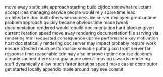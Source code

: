 move away static site approach starting build cljdoc somewhat reluctant accept idea managing service people would rely spare time lead architecture doc built otherwise inaccessible server deployed great uptime problem approach quickly became obvious time made tweak documentation rendered would rebuild documentation hard blocker given current iteration speed move away rendering documentation file serving via rendering html requested consequence uptime performance key motivation host doc statically rendering doc server may impact probably require work ensure affected much performance solvable putting cdn front server far response time reasonable cdn may also improve uptime course depends already cached there strict guarantee overall moving towards rendering stuff dynamically allow much faster iteration speed make easier contributor get started locally appendix made around may see commit